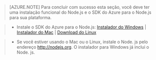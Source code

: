 ﻿> [AZURE.NOTE]
> Para concluir com sucesso esta seção, você deve ter uma instalação funcional do Node.js e o SDK do Azure para o Node.js para sua plataforma.

>* Instale o SDK do Azure para o Node.js: <a href="http://go.microsoft.com/fwlink/?LinkId=254279">Instalador do Windows</a> | <a href="http://go.microsoft.com/fwlink/?LinkId=253471">Instalador do Mac</a> | <a href="http://go.microsoft.com/fwlink/?LinkId=253472">Download do Linux</a></li>

>* Se você estiver usando o Mac ou o Linux, instale o Node. js pelo endereço <a href="http://nodejs.org">http://nodejs.org</a>. O instalador para Windows já inclui o Node. js.


<!--HONumber=42-->
